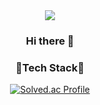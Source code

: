 <div align=center>
<img src="https://capsule-render.vercel.app/api?type=waving&color=63dfd2&height=300&section=header&text=ɪᴄᴀɴᴅᴏʜᴇᴇ&fontSize=90&animation=blink&fontColor=f85f7f" />

### Hi there 👋

### 👻Tech Stack👻


  
  [![Solved.ac Profile](http://mazassumnida.wtf/api/generate_badge?boj=dhdh2040)](https://solved.ac/dhdh2040)
 
<!--
**dhdh2040/dhdh2040** is a ✨ _special_ ✨ repository because its `README.md` (this file) appears on your GitHub profile.
 [![Solved.ac Profile](http://mazassumnida.wtf/api/v2/generate_badge?boj=dhdh2040)](https://solved.ac/dhdh2040)
Here are some ideas to get you started:

- 🔭 I’m currently working on ...
- 🌱 I’m currently learning ...
- 👯 I’m looking to collaborate on ...
- 🤔 I’m looking for help with ...
- 💬 Ask me about ...
- 📫 How to reach me: ...
- 😄 Pronouns: ...
- ⚡ Fun fact: ...
-->

